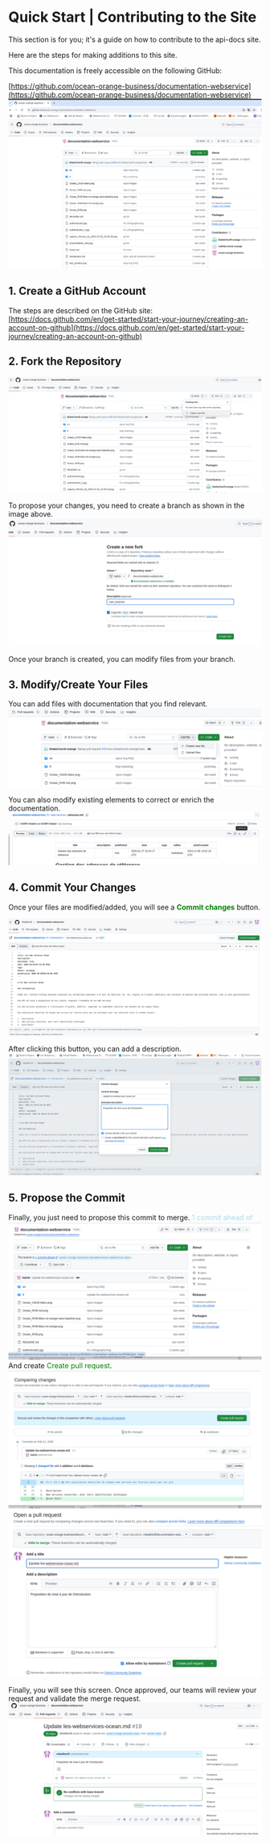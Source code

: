 # Quick Start | Contributing to the Site

This section is for you; it's a guide on how to contribute to the api-docs site.

Here are the steps for making additions to this site.

This documentation is freely accessible on the following GitHub:

[https://github.com/ocean-orange-business/documentation-webservice](https://github.com/ocean-orange-business/documentation-webservice)
![git_hub_link.png](/contributing_img/git_hub_link.png)

## 1. Create a GitHub Account
The steps are described on the GitHub site:
[https://docs.github.com/en/get-started/start-your-journey/creating-an-account-on-github](https://docs.github.com/en/get-started/start-your-journey/creating-an-account-on-github)

## 2. Fork the Repository
![create_new_fork.png](/contributing_img/create_new_fork.png)

To propose your changes, you need to create a branch as shown in the image above.
![name_new_fork.png](/contributing_img/create_new_fork2.png)

Once your branch is created, you can modify files from your branch.

## 3. Modify/Create Your Files
You can add files with documentation that you find relevant.
![create_file.png](/contributing_img/create_file.png)

You can also modify existing elements to correct or enrich the documentation.
![mod_file.png](/contributing_img/mod_file.png)

## 4. Commit Your Changes
Once your files are modified/added, you will see a <span style="color: green;">**Commit changes**</span> button.

![commit_change.png](/contributing_img/commit_change.png)

After clicking this button, you can add a description.
![msg_commit_change.png](/contributing_img/msg_commit_change.png)

## 5. Propose the Commit
Finally, you just need to propose this commit to merge. <span style="color: lightblue;">1 commit ahead of</span>
![ask_maj_commit1.png](/contributing_img/ask_maj_commit1.png)
And create <span style="color: green;">Create pull request</span>.
![create_pull_request.png](/contributing_img/create_pull_request.png)
![title_pull_request.png](/contributing_img/title_pull_request.png)

Finally, you will see this screen. Once approved, our teams will review your request and validate the merge request.
![validation_pull_request.png](/contributing_img/validation_pull_request.png)
